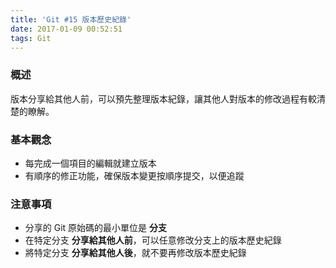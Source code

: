 ```yaml
---
title: 'Git #15 版本歷史紀錄'
date: 2017-01-09 00:52:51
tags: Git
---
```

### 概述
版本分享給其他人前，可以預先整理版本紀錄，讓其他人對版本的修改過程有較清楚的瞭解。


### 基本觀念
- 每完成一個項目的編輯就建立版本
- 有順序的修正功能，確保版本變更按順序提交，以便追蹤


### 注意事項
- 分享的 Git 原始碼的最小單位是 **分支**
- 在特定分支 **分享給其他人前**，可以任意修改分支上的版本歷史紀錄
- 將特定分支 **分享給其他人後**，就不要再修改版本歷史紀錄